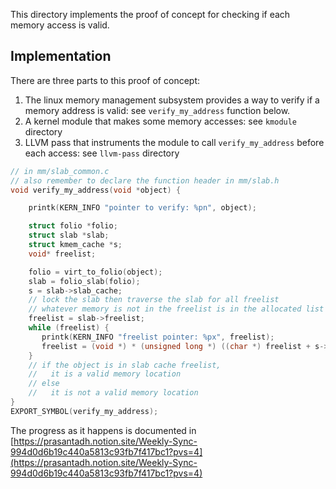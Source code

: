 This directory implements the proof of concept for checking if each memory access
is valid. 

## Implementation

There are three parts to this proof of concept:
1. The linux memory management subsystem provides a way to verify if a memory
address is valid: see `verify_my_address` function below.
2. A kernel module that makes some memory accesses: see `kmodule` directory
3. LLVM pass that instruments the module to call `verify_my_address` 
before each access: see `llvm-pass` directory

```c
// in mm/slab_common.c
// also remember to declare the function header in mm/slab.h 
void verify_my_address(void *object) {

    printk(KERN_INFO "pointer to verify: %pn", object);

    struct folio *folio;
    struct slab *slab;
    struct kmem_cache *s;
    void* freelist;

    folio = virt_to_folio(object);
    slab = folio_slab(folio);
    s = slab->slab_cache;
    // lock the slab then traverse the slab for all freelist
    // whatever memory is not in the freelist is in the allocated list
    freelist = slab->freelist;
    while (freelist) {
       printk(KERN_INFO "freelist pointer: %px", freelist);
       freelist = (void *) * (unsigned long *) ((char *) freelist + s->offset);
    }
    // if the object is in slab cache freelist, 
    //   it is a valid memory location
    // else 
    //   it is not a valid memory location
}
EXPORT_SYMBOL(verify_my_address);
```

The progress as it happens is documented in [https://prasantadh.notion.site/Weekly-Sync-994d0d6b19c440a5813c93fb7f417bc1?pvs=4](https://prasantadh.notion.site/Weekly-Sync-994d0d6b19c440a5813c93fb7f417bc1?pvs=4)
